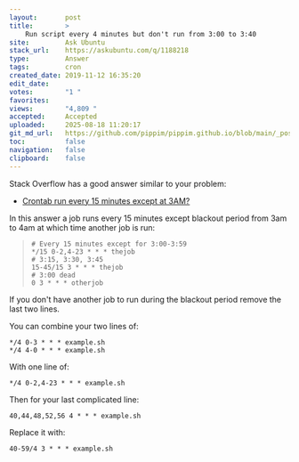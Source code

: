 ```yaml
---
layout:       post
title:        >
    Run script every 4 minutes but don't run from 3:00 to 3:40
site:         Ask Ubuntu
stack_url:    https://askubuntu.com/q/1188218
type:         Answer
tags:         cron
created_date: 2019-11-12 16:35:20
edit_date:    
votes:        "1 "
favorites:    
views:        "4,809 "
accepted:     Accepted
uploaded:     2025-08-18 11:20:17
git_md_url:   https://github.com/pippim/pippim.github.io/blob/main/_posts/2019/2019-11-12-Run-script-every-4-minutes-but-don_t-run-from-3_00-to-3_40.md
toc:          false
navigation:   false
clipboard:    false
---
```


Stack Overflow has a good answer similar to your problem:

- [Crontab run every 15 minutes except at 3AM?](https://stackoverflow.com/questions/8764150/crontab-run-every-15-minutes-except-at-3am/8764193)

In this answer a job runs every 15 minutes except blackout period from 3am to 4am at which time another job is run:

>     # Every 15 minutes except for 3:00-3:59  
>     */15 0-2,4-23 * * * thejob  
>     # 3:15, 3:30, 3:45  
>     15-45/15 3 * * * thejob  
>     # 3:00 dead  
>     0 3 * * * otherjob  

If you don't have another job to run during the blackout period remove the last two lines.

You can combine your two lines of:

``` 
*/4 0-3 * * * example.sh
*/4 4-0 * * * example.sh
```

With one line of:

``` 
*/4 0-2,4-23 * * * example.sh
```

Then for your last complicated line:

``` 
40,44,48,52,56 4 * * * example.sh
```

Replace it with:

``` 
40-59/4 3 * * * example.sh
```

